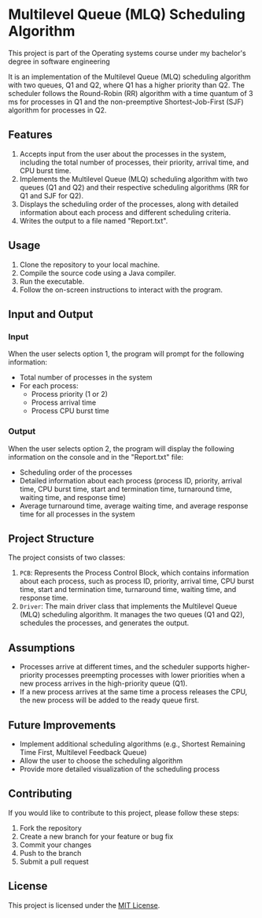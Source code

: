 # Multilevel Queue (MLQ) Scheduling Algorithm
This project is part of the Operating systems course under my bachelor's degree in software engineering

It is an implementation of the Multilevel Queue (MLQ) scheduling algorithm with two queues, Q1 and Q2, where Q1 has a higher priority than Q2. The scheduler follows the Round-Robin (RR) algorithm with a time quantum of 3 ms for processes in Q1 and the non-preemptive Shortest-Job-First (SJF) algorithm for processes in Q2.

## Features

1. Accepts input from the user about the processes in the system, including the total number of processes, their priority, arrival time, and CPU burst time.
2. Implements the Multilevel Queue (MLQ) scheduling algorithm with two queues (Q1 and Q2) and their respective scheduling algorithms (RR for Q1 and SJF for Q2).
3. Displays the scheduling order of the processes, along with detailed information about each process and different scheduling criteria.
4. Writes the output to a file named "Report.txt".

## Usage

1. Clone the repository to your local machine.
2. Compile the source code using a Java compiler.
3. Run the executable.
4. Follow the on-screen instructions to interact with the program.

## Input and Output

### Input
When the user selects option 1, the program will prompt for the following information:
- Total number of processes in the system
- For each process:
  - Process priority (1 or 2)
  - Process arrival time
  - Process CPU burst time

### Output
When the user selects option 2, the program will display the following information on the console and in the "Report.txt" file:
- Scheduling order of the processes
- Detailed information about each process (process ID, priority, arrival time, CPU burst time, start and termination time, turnaround time, waiting time, and response time)
- Average turnaround time, average waiting time, and average response time for all processes in the system

## Project Structure

The project consists of two classes:
1. `PCB`: Represents the Process Control Block, which contains information about each process, such as process ID, priority, arrival time, CPU burst time, start and termination time, turnaround time, waiting time, and response time.
2. `Driver`: The main driver class that implements the Multilevel Queue (MLQ) scheduling algorithm. It manages the two queues (Q1 and Q2), schedules the processes, and generates the output.

## Assumptions
- Processes arrive at different times, and the scheduler supports higher-priority processes preempting processes with lower priorities when a new process arrives in the high-priority queue (Q1).
- If a new process arrives at the same time a process releases the CPU, the new process will be added to the ready queue first.

## Future Improvements
- Implement additional scheduling algorithms (e.g., Shortest Remaining Time First, Multilevel Feedback Queue)
- Allow the user to choose the scheduling algorithm
- Provide more detailed visualization of the scheduling process

## Contributing
If you would like to contribute to this project, please follow these steps:
1. Fork the repository
2. Create a new branch for your feature or bug fix
3. Commit your changes
4. Push to the branch
5. Submit a pull request

## License
This project is licensed under the [MIT License](LICENSE).
